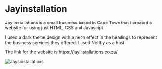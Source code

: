 # Jayinstallation

Jay installations is a small business based in Cape Town that i created a website for using just HTML, CSS and Javascipt

I used a dark theme design with a neon effect in the headings to represent the business services they offered. I used Netlfiy as a host

The link for the website is https://jayinstallations.co.za/

![Jaysinstallations](https://user-images.githubusercontent.com/130646112/232206356-490ef861-ee56-42d8-bc97-96c7a291a857.png)

